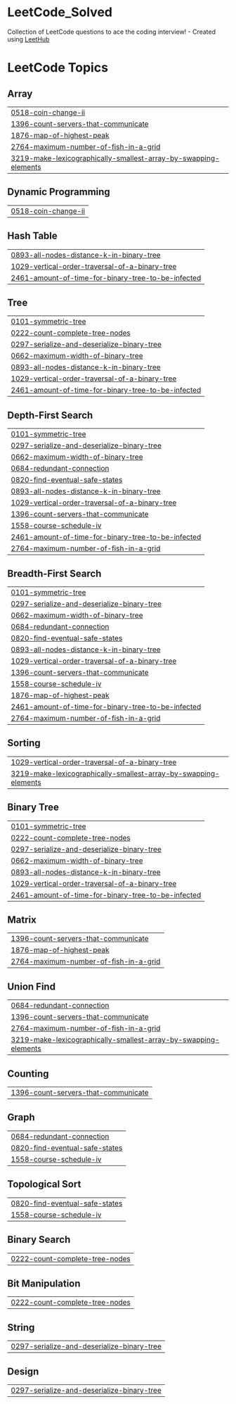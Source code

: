 # LeetCode_Solved
Collection of LeetCode questions to ace the coding interview! - Created using [LeetHub](https://github.com/QasimWani/LeetHub)

<!---LeetCode Topics Start-->
# LeetCode Topics
## Array
|  |
| ------- |
| [0518-coin-change-ii](https://github.com/sunilthakurr/LeetCode-Problems/tree/master/0518-coin-change-ii) |
| [1396-count-servers-that-communicate](https://github.com/sunilthakurr/LeetCode-Problems/tree/master/1396-count-servers-that-communicate) |
| [1876-map-of-highest-peak](https://github.com/sunilthakurr/LeetCode-Problems/tree/master/1876-map-of-highest-peak) |
| [2764-maximum-number-of-fish-in-a-grid](https://github.com/sunilthakurr/LeetCode-Problems/tree/master/2764-maximum-number-of-fish-in-a-grid) |
| [3219-make-lexicographically-smallest-array-by-swapping-elements](https://github.com/sunilthakurr/LeetCode-Problems/tree/master/3219-make-lexicographically-smallest-array-by-swapping-elements) |
## Dynamic Programming
|  |
| ------- |
| [0518-coin-change-ii](https://github.com/sunilthakurr/LeetCode-Problems/tree/master/0518-coin-change-ii) |
## Hash Table
|  |
| ------- |
| [0893-all-nodes-distance-k-in-binary-tree](https://github.com/sunilthakurr/LeetCode-Problems/tree/master/0893-all-nodes-distance-k-in-binary-tree) |
| [1029-vertical-order-traversal-of-a-binary-tree](https://github.com/sunilthakurr/LeetCode-Problems/tree/master/1029-vertical-order-traversal-of-a-binary-tree) |
| [2461-amount-of-time-for-binary-tree-to-be-infected](https://github.com/sunilthakurr/LeetCode-Problems/tree/master/2461-amount-of-time-for-binary-tree-to-be-infected) |
## Tree
|  |
| ------- |
| [0101-symmetric-tree](https://github.com/sunilthakurr/LeetCode-Problems/tree/master/0101-symmetric-tree) |
| [0222-count-complete-tree-nodes](https://github.com/sunilthakurr/LeetCode-Problems/tree/master/0222-count-complete-tree-nodes) |
| [0297-serialize-and-deserialize-binary-tree](https://github.com/sunilthakurr/LeetCode-Problems/tree/master/0297-serialize-and-deserialize-binary-tree) |
| [0662-maximum-width-of-binary-tree](https://github.com/sunilthakurr/LeetCode-Problems/tree/master/0662-maximum-width-of-binary-tree) |
| [0893-all-nodes-distance-k-in-binary-tree](https://github.com/sunilthakurr/LeetCode-Problems/tree/master/0893-all-nodes-distance-k-in-binary-tree) |
| [1029-vertical-order-traversal-of-a-binary-tree](https://github.com/sunilthakurr/LeetCode-Problems/tree/master/1029-vertical-order-traversal-of-a-binary-tree) |
| [2461-amount-of-time-for-binary-tree-to-be-infected](https://github.com/sunilthakurr/LeetCode-Problems/tree/master/2461-amount-of-time-for-binary-tree-to-be-infected) |
## Depth-First Search
|  |
| ------- |
| [0101-symmetric-tree](https://github.com/sunilthakurr/LeetCode-Problems/tree/master/0101-symmetric-tree) |
| [0297-serialize-and-deserialize-binary-tree](https://github.com/sunilthakurr/LeetCode-Problems/tree/master/0297-serialize-and-deserialize-binary-tree) |
| [0662-maximum-width-of-binary-tree](https://github.com/sunilthakurr/LeetCode-Problems/tree/master/0662-maximum-width-of-binary-tree) |
| [0684-redundant-connection](https://github.com/sunilthakurr/LeetCode-Problems/tree/master/0684-redundant-connection) |
| [0820-find-eventual-safe-states](https://github.com/sunilthakurr/LeetCode-Problems/tree/master/0820-find-eventual-safe-states) |
| [0893-all-nodes-distance-k-in-binary-tree](https://github.com/sunilthakurr/LeetCode-Problems/tree/master/0893-all-nodes-distance-k-in-binary-tree) |
| [1029-vertical-order-traversal-of-a-binary-tree](https://github.com/sunilthakurr/LeetCode-Problems/tree/master/1029-vertical-order-traversal-of-a-binary-tree) |
| [1396-count-servers-that-communicate](https://github.com/sunilthakurr/LeetCode-Problems/tree/master/1396-count-servers-that-communicate) |
| [1558-course-schedule-iv](https://github.com/sunilthakurr/LeetCode-Problems/tree/master/1558-course-schedule-iv) |
| [2461-amount-of-time-for-binary-tree-to-be-infected](https://github.com/sunilthakurr/LeetCode-Problems/tree/master/2461-amount-of-time-for-binary-tree-to-be-infected) |
| [2764-maximum-number-of-fish-in-a-grid](https://github.com/sunilthakurr/LeetCode-Problems/tree/master/2764-maximum-number-of-fish-in-a-grid) |
## Breadth-First Search
|  |
| ------- |
| [0101-symmetric-tree](https://github.com/sunilthakurr/LeetCode-Problems/tree/master/0101-symmetric-tree) |
| [0297-serialize-and-deserialize-binary-tree](https://github.com/sunilthakurr/LeetCode-Problems/tree/master/0297-serialize-and-deserialize-binary-tree) |
| [0662-maximum-width-of-binary-tree](https://github.com/sunilthakurr/LeetCode-Problems/tree/master/0662-maximum-width-of-binary-tree) |
| [0684-redundant-connection](https://github.com/sunilthakurr/LeetCode-Problems/tree/master/0684-redundant-connection) |
| [0820-find-eventual-safe-states](https://github.com/sunilthakurr/LeetCode-Problems/tree/master/0820-find-eventual-safe-states) |
| [0893-all-nodes-distance-k-in-binary-tree](https://github.com/sunilthakurr/LeetCode-Problems/tree/master/0893-all-nodes-distance-k-in-binary-tree) |
| [1029-vertical-order-traversal-of-a-binary-tree](https://github.com/sunilthakurr/LeetCode-Problems/tree/master/1029-vertical-order-traversal-of-a-binary-tree) |
| [1396-count-servers-that-communicate](https://github.com/sunilthakurr/LeetCode-Problems/tree/master/1396-count-servers-that-communicate) |
| [1558-course-schedule-iv](https://github.com/sunilthakurr/LeetCode-Problems/tree/master/1558-course-schedule-iv) |
| [1876-map-of-highest-peak](https://github.com/sunilthakurr/LeetCode-Problems/tree/master/1876-map-of-highest-peak) |
| [2461-amount-of-time-for-binary-tree-to-be-infected](https://github.com/sunilthakurr/LeetCode-Problems/tree/master/2461-amount-of-time-for-binary-tree-to-be-infected) |
| [2764-maximum-number-of-fish-in-a-grid](https://github.com/sunilthakurr/LeetCode-Problems/tree/master/2764-maximum-number-of-fish-in-a-grid) |
## Sorting
|  |
| ------- |
| [1029-vertical-order-traversal-of-a-binary-tree](https://github.com/sunilthakurr/LeetCode-Problems/tree/master/1029-vertical-order-traversal-of-a-binary-tree) |
| [3219-make-lexicographically-smallest-array-by-swapping-elements](https://github.com/sunilthakurr/LeetCode-Problems/tree/master/3219-make-lexicographically-smallest-array-by-swapping-elements) |
## Binary Tree
|  |
| ------- |
| [0101-symmetric-tree](https://github.com/sunilthakurr/LeetCode-Problems/tree/master/0101-symmetric-tree) |
| [0222-count-complete-tree-nodes](https://github.com/sunilthakurr/LeetCode-Problems/tree/master/0222-count-complete-tree-nodes) |
| [0297-serialize-and-deserialize-binary-tree](https://github.com/sunilthakurr/LeetCode-Problems/tree/master/0297-serialize-and-deserialize-binary-tree) |
| [0662-maximum-width-of-binary-tree](https://github.com/sunilthakurr/LeetCode-Problems/tree/master/0662-maximum-width-of-binary-tree) |
| [0893-all-nodes-distance-k-in-binary-tree](https://github.com/sunilthakurr/LeetCode-Problems/tree/master/0893-all-nodes-distance-k-in-binary-tree) |
| [1029-vertical-order-traversal-of-a-binary-tree](https://github.com/sunilthakurr/LeetCode-Problems/tree/master/1029-vertical-order-traversal-of-a-binary-tree) |
| [2461-amount-of-time-for-binary-tree-to-be-infected](https://github.com/sunilthakurr/LeetCode-Problems/tree/master/2461-amount-of-time-for-binary-tree-to-be-infected) |
## Matrix
|  |
| ------- |
| [1396-count-servers-that-communicate](https://github.com/sunilthakurr/LeetCode-Problems/tree/master/1396-count-servers-that-communicate) |
| [1876-map-of-highest-peak](https://github.com/sunilthakurr/LeetCode-Problems/tree/master/1876-map-of-highest-peak) |
| [2764-maximum-number-of-fish-in-a-grid](https://github.com/sunilthakurr/LeetCode-Problems/tree/master/2764-maximum-number-of-fish-in-a-grid) |
## Union Find
|  |
| ------- |
| [0684-redundant-connection](https://github.com/sunilthakurr/LeetCode-Problems/tree/master/0684-redundant-connection) |
| [1396-count-servers-that-communicate](https://github.com/sunilthakurr/LeetCode-Problems/tree/master/1396-count-servers-that-communicate) |
| [2764-maximum-number-of-fish-in-a-grid](https://github.com/sunilthakurr/LeetCode-Problems/tree/master/2764-maximum-number-of-fish-in-a-grid) |
| [3219-make-lexicographically-smallest-array-by-swapping-elements](https://github.com/sunilthakurr/LeetCode-Problems/tree/master/3219-make-lexicographically-smallest-array-by-swapping-elements) |
## Counting
|  |
| ------- |
| [1396-count-servers-that-communicate](https://github.com/sunilthakurr/LeetCode-Problems/tree/master/1396-count-servers-that-communicate) |
## Graph
|  |
| ------- |
| [0684-redundant-connection](https://github.com/sunilthakurr/LeetCode-Problems/tree/master/0684-redundant-connection) |
| [0820-find-eventual-safe-states](https://github.com/sunilthakurr/LeetCode-Problems/tree/master/0820-find-eventual-safe-states) |
| [1558-course-schedule-iv](https://github.com/sunilthakurr/LeetCode-Problems/tree/master/1558-course-schedule-iv) |
## Topological Sort
|  |
| ------- |
| [0820-find-eventual-safe-states](https://github.com/sunilthakurr/LeetCode-Problems/tree/master/0820-find-eventual-safe-states) |
| [1558-course-schedule-iv](https://github.com/sunilthakurr/LeetCode-Problems/tree/master/1558-course-schedule-iv) |
## Binary Search
|  |
| ------- |
| [0222-count-complete-tree-nodes](https://github.com/sunilthakurr/LeetCode-Problems/tree/master/0222-count-complete-tree-nodes) |
## Bit Manipulation
|  |
| ------- |
| [0222-count-complete-tree-nodes](https://github.com/sunilthakurr/LeetCode-Problems/tree/master/0222-count-complete-tree-nodes) |
## String
|  |
| ------- |
| [0297-serialize-and-deserialize-binary-tree](https://github.com/sunilthakurr/LeetCode-Problems/tree/master/0297-serialize-and-deserialize-binary-tree) |
## Design
|  |
| ------- |
| [0297-serialize-and-deserialize-binary-tree](https://github.com/sunilthakurr/LeetCode-Problems/tree/master/0297-serialize-and-deserialize-binary-tree) |
<!---LeetCode Topics End-->